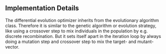 ## Implementation Details

The differential evolution optimizer inherits from the evolutionary algorithm class. Therefore it is similar to the genetic algorithm or evolution strategy, like using a crossover step to mix individuals in the population by e.g. discrete recombination. But it sets itself apart in the iteration loop by always doing a mutation step and crossover step to mix the target- and mutant-vector.
